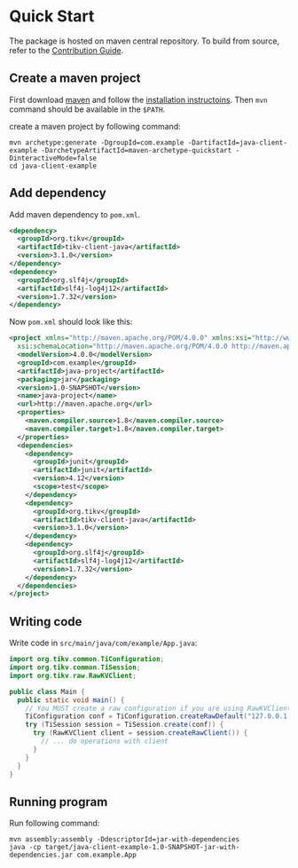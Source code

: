 # Quick Start

The package is hosted on maven central repository. To build from source, refer to the [Contribution Guide](../contribution/introduction.html).

## Create a maven project

First download [maven] and follow the [installation instructoins][install]. Then `mvn` command should be available in the `$PATH`.

[maven]: https://maven.apache.org/download.html
[install]: https://maven.apache.org/install.html

create a maven project by following command:

```
mvn archetype:generate -DgroupId=com.example -DartifactId=java-client-example -DarchetypeArtifactId=maven-archetype-quickstart -DinteractiveMode=false
cd java-client-example
```

## Add dependency

Add maven dependency to `pom.xml`.

```xml
<dependency>
  <groupId>org.tikv</groupId>
  <artifactId>tikv-client-java</artifactId>
  <version>3.1.0</version>
</dependency>
<dependency>
  <groupId>org.slf4j</groupId>
  <artifactId>slf4j-log4j12</artifactId>
  <version>1.7.32</version>
</dependency>
```

Now `pom.xml` should look like this:

```xml
<project xmlns="http://maven.apache.org/POM/4.0.0" xmlns:xsi="http://www.w3.org/2001/XMLSchema-instance"
  xsi:schemaLocation="http://maven.apache.org/POM/4.0.0 http://maven.apache.org/maven-v4_0_0.xsd">
  <modelVersion>4.0.0</modelVersion>
  <groupId>com.example</groupId>
  <artifactId>java-project</artifactId>
  <packaging>jar</packaging>
  <version>1.0-SNAPSHOT</version>
  <name>java-project</name>
  <url>http://maven.apache.org</url>
  <properties>
    <maven.compiler.source>1.8</maven.compiler.source>
    <maven.compiler.target>1.8</maven.compiler.target>
  </properties>
  <dependencies>
    <dependency>
      <groupId>junit</groupId>
      <artifactId>junit</artifactId>
      <version>4.12</version>
      <scope>test</scope>
    </dependency>
    <dependency>
      <groupId>org.tikv</groupId>
      <artifactId>tikv-client-java</artifactId>
      <version>3.1.0</version>
    </dependency>
    <dependency>
      <groupId>org.slf4j</groupId>
      <artifactId>slf4j-log4j12</artifactId>
      <version>1.7.32</version>
    </dependency>
  </dependencies>
</project>
```

## Writing code

Write code in `src/main/java/com/example/App.java`:

```java
import org.tikv.common.TiConfiguration;
import org.tikv.common.TiSession;
import org.tikv.raw.RawKVClient;

public class Main {
  public static void main() {
    // You MUST create a raw configuration if you are using RawKVClient.
    TiConfiguration conf = TiConfiguration.createRawDefault("127.0.0.1:2379");
    try (TiSession session = TiSession.create(conf)) {
      try (RawKVClient client = session.createRawClient()) {
        // ... do operations with client
      }
    }
  }
}
```

## Running program

Run following command:

```
mvn assembly:assembly -DdescriptorId=jar-with-dependencies
java -cp target/java-client-example-1.0-SNAPSHOT-jar-with-dependencies.jar com.example.App
```